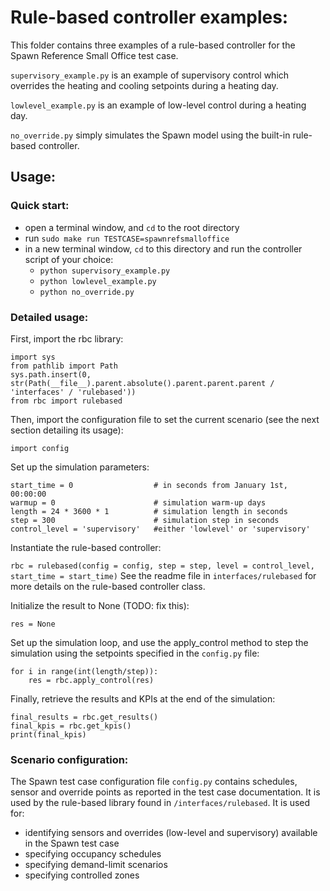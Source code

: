 # Rule-based controller examples:

This folder contains three examples of a rule-based controller for the Spawn Reference Small Office test case.

``supervisory_example.py`` is an example of supervisory control which overrides the heating and cooling setpoints
during a heating day.

``lowlevel_example.py`` is an example of low-level control during a heating day.

``no_override.py`` simply simulates the Spawn model using the built-in rule-based controller.

## Usage:

### Quick start:

- open a terminal window, and ``cd`` to the root directory
- run ``sudo make run TESTCASE=spawnrefsmalloffice``
- in a new terminal window, ``cd`` to this directory and run the controller script of your choice:
  - ``python supervisory_example.py``
  - ``python lowlevel_example.py``
  - ``python no_override.py``

### Detailed usage:

First, import the rbc library:
```
import sys
from pathlib import Path
sys.path.insert(0, str(Path(__file__).parent.absolute().parent.parent.parent / 'interfaces' / 'rulebased'))
from rbc import rulebased
```

Then, import the configuration file to set the current scenario (see the next section detailing its usage):

``import config``

Set up the simulation parameters:

```
start_time = 0                  # in seconds from January 1st, 00:00:00
warmup = 0                      # simulation warm-up days
length = 24 * 3600 * 1          # simulation length in seconds
step = 300                      # simulation step in seconds
control_level = 'supervisory'   #either 'lowlevel' or 'supervisory'
```

Instantiate the rule-based controller:

``rbc = rulebased(config = config, step = step, level = control_level, start_time = start_time)``
See the readme file in ``interfaces/rulebased`` for more details on the rule-based controller class.

Initialize the result to None (TODO: fix this):

``res = None``

Set up the simulation loop, and use the apply_control method to step the simulation using the setpoints specified in
the ``config.py`` file:

```
for i in range(int(length/step)):
    res = rbc.apply_control(res)
```

Finally, retrieve the results and KPIs at the end of the simulation:

```
final_results = rbc.get_results()
final_kpis = rbc.get_kpis()
print(final_kpis)
```

### Scenario configuration:

The Spawn test case configuration file ``config.py`` contains schedules, sensor and override points as reported in the 
test case documentation. It is used by the rule-based library found in ``/interfaces/rulebased``.
It is used for:
- identifying sensors and overrides (low-level and supervisory) available in the Spawn test case
- specifying occupancy schedules
- specifying demand-limit scenarios
- specifying controlled zones
